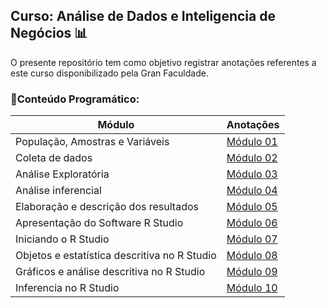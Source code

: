 ## Curso: Análise de Dados e Inteligencia de Negócios 📊
O presente repositório tem como objetivo registrar anotações referentes a este curso disponibilizado pela Gran Faculdade.

### 📝Conteúdo Programático:
| Módulo                        | Anotações |
|-------------------------------|-----------|
|População, Amostras e Variáveis|[Módulo 01](mod01.md)|
|Coleta de dados                |[Módulo 02](mod02.md)|
|Análise Exploratória           |[Módulo 03](mod03.md)|
|Análise inferencial            |[Módulo 04](mod04.md)|
|Elaboração e descrição dos resultados|[Módulo 05](mod05.md)|
|Apresentação do Software R Studio|[Módulo 06](mod06.md)|
|Iniciando o R Studio           |[Módulo 07](mod07.md)|
|Objetos e estatística descritiva no R Studio|[Módulo 08](mod08.md)|
|Gráficos e análise descritiva no R Studio|[Módulo 09](mod09.md)|
|Inferencia no R Studio         |[Módulo 10](mod10.md)|
